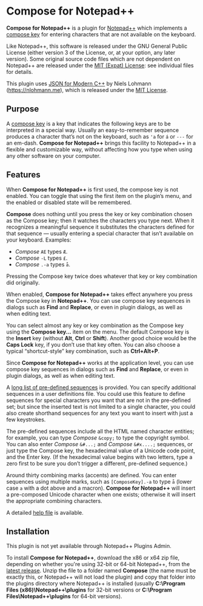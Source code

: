 # Compose for Notepad++

**Compose for Notepad++** is a plugin for [Notepad++](https://github.com/notepad-plus-plus/notepad-plus-plus) which implements a [compose key](https://en.wikipedia.org/wiki/Compose_key) for entering characters that are not available on the keyboard.

Like Notepad++, this software is released under the GNU General Public License (either version 3 of the License, or, at your option, any later version). Some original source code files which are not dependent on Notepad++ are released under the [MIT (Expat) License](https://www.opensource.org/licenses/MIT): see individual files for details.

This plugin uses [JSON for Modern C++](https://github.com/nlohmann/json) by Niels Lohmann (https://nlohmann.me), which is released under the [MIT License](https://www.opensource.org/licenses/MIT).

## Purpose

A [compose key](https://en.wikipedia.org/wiki/Compose_key) is a key that indicates the following keys are to be interpreted in a special way. Usually an easy-to-remember sequence produces a character that’s not on the keyboard, such as `'a` for `á` or `---` for an em-dash. **Compose for Notepad++** brings this facility to Notepad++ in a flexible and customizable way, without affecting how you type when using any other software on your computer.

## Features

When **Compose for Notepad++** is first used, the compose key is not enabled. You can toggle that using the first item on the plugin’s menu, and the enabled or disabled state will be remembered.

**Compose** does nothing until you press the key or key combination chosen as the Compose key; then it watches the characters you type next. When it recognizes a meaningful sequence it substitutes the characters defined for that sequence — usually entering a special character that isn’t available on your keyboard. Examples:

- *Compose* `AE` types `Æ`.
- *Compose* `-L` types `£`.
- *Compose* `.-a` types `ǡ`.

Pressing the Compose key twice does whatever that key or key combination did originally.

When enabled, **Compose for Notepad++** takes effect anywhere you press the Compose key in **Notepad++**. You can use compose key sequences in dialogs such as **Find** and **Replace**, or even in plugin dialogs, as well as when editing text.

You can select almost any key or key combination as the Compose key using the **Compose key...** item on the menu. The default Compose key is the **Insert** key (without **Alt**, **Ctrl** or **Shift**). Another good choice would be the **Caps Lock** key, if you don’t use that key often. You can also choose a typical “shortcut-style” key combination, such as **Ctrl+Alt+P**.

Since **Compose for Notepad++** works at the application level, you can use compose key sequences in dialogs such as **Find** and **Replace**, or even in plugin dialogs, as well as when editing text.

A [long list of pre-defined sequences](https://coises.github.io/Compose-for-NotepadPlusPlus/help.htm#predeflist) is provided. You can specify additional sequences in a user definitions file. You could use this feature to define sequences for special characters you want that are not in the pre-defined set; but since the inserted text is not limited to a single character, you could also create shorthand sequences for any text you want to insert with just a few keystrokes.

The pre-defined sequences include all the HTML named character entities; for example, you can type *Compose* `&copy;` to type the copyright symbol. You can also enter *Compose* `&#...;` and *Compose* `&#x....;` sequences, or just type the Compose key, the hexadecimal value of a Unicode code point, and the Enter key. (If the hexadecimal value begins with two letters, type a zero first to be sure you don’t trigger a different, pre-defined sequence.)

Around thirty combining marks (accents) are defined. You can enter sequences using multiple marks, such as `[ComposeKey].-a` to type `ǡ` (lower case `a` with a dot above and a macron). **Compose for Notepad++** will insert a pre-composed Unicode character when one exists; otherwise it will insert the appropriate combining characters.

A detailed [help file](https://coises.github.io/Compose-for-NotepadPlusPlus/help.htm) is available.

## Installation

This plugin is not yet available through Notepad++ Plugins Admin.

To install **Compose for Notepad++**, download the x86 or x64 zip file, depending on whether you're using 32-bit or 64-bit Notepad++, from the [latest release](https://github.com/Coises/Compose-for-NotepadPlusPlus/releases/latest/). Unzip the file to a folder named **Compose** (the name must be exactly this, or Notepad++ will not load the plugin) and copy that folder into the plugins directory where Notepad++ is installed (usually **C:\Program Files (x86)\Notepad++\plugins** for 32-bit versions or **C:\Program Files\Notepad++\plugins** for 64-bit versions).

